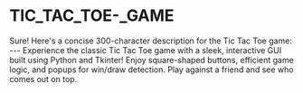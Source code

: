 # TIC_TAC_TOE-_GAME
Sure! Here's a concise 300-character description for the Tic Tac Toe game:  ---  Experience the classic Tic Tac Toe game with a sleek, interactive GUI built using Python and Tkinter! Enjoy square-shaped buttons, efficient game logic, and popups for win/draw detection. Play against a friend and see who comes out on top.
